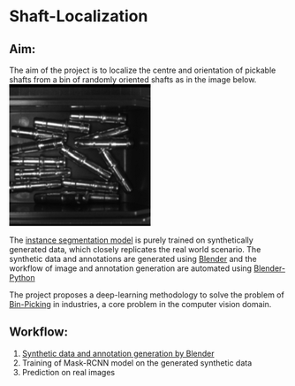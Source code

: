 # Shaft-Localization
## Aim:

The aim of the project is to localize the centre and orientation of pickable shafts from a bin of randomly oriented shafts as in the image below.
![sample image](/readme_files/image_00031.bmp)

The [instance segmentation model](https://arxiv.org/abs/1703.06870) is purely trained on synthetically generated data, which closely replicates the real world scenario. The synthetic data and annotations are generated using [Blender](https://www.blender.org/) and the workflow of image and annotation generation are automated using [Blender-Python](https://docs.blender.org/api/current/info_overview.html)


The project proposes a deep-learning methodology to solve the problem of [Bin-Picking](https://www.ipa.fraunhofer.de/en/expertise/robot-and-assistive-systems/intralogistics-and-material-flow/separation-processes-using-robots-bin-picking.html) in industries, a core problem in the computer vision domain. 

## Workflow:

1. [Synthetic data and annotation generation by Blender](/readme_files/Synthetic_Data.md)
2. Training of Mask-RCNN model on the generated synthetic data
3. Prediction on real images

